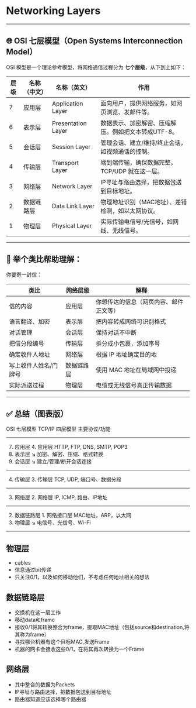 # Networking Layers

---

## 🌐 OSI 七层模型（Open Systems Interconnection Model）

OSI 模型是一个理论参考模型，将网络通信过程分为 **七个层级**，从下到上如下：

| 层级  | 名称（中文） | 名称（英文）             | 作用                           |
| --- | ------ | ------------------ | ---------------------------- |
| 7   | 应用层    | Application Layer  | 面向用户，提供网络服务，如网页浏览、发邮件等。      |
| 6   | 表示层    | Presentation Layer | 数据表示、加密解密、压缩解压。例如把文本转成UTF-8。 |
| 5   | 会话层    | Session Layer      | 管理会话、建立/维持/终止会话，如视频通话的控制。    |
| 4   | 传输层    | Transport Layer    | 端到端传输，确保数据完整，TCP/UDP 就在这一层。  |
| 3   | 网络层    | Network Layer      | IP寻址与路由选择，把数据包送到目标地址。        |
| 2   | 数据链路层  | Data Link Layer    | 物理地址识别（MAC地址）、差错检测，如以太网协议。   |
| 1   | 物理层    | Physical Layer     | 实际传输电信号/光信号，如网线、无线信号。        |

---

## 🎯 举个类比帮助理解：

你要寄一封信：

| 类比          | 网络层级  | 解释                  |
| ----------- | ----- | ------------------- |
| 信的内容        | 应用层   | 你想传达的信息（网页内容、邮件正文等） |
| 语言翻译、加密     | 表示层   | 把内容转成网络可识别格式        |
| 对话管理        | 会话层   | 保持对话不中断             |
| 把信分段编号      | 传输层   | 拆分成小包裹，添加序号         |
| 确定收件人地址     | 网络层   | 根据 IP 地址确定目的地       |
| 写上收件人姓名/门牌号 | 数据链路层 | 使用 MAC 地址在局域网中投递    |
| 实际派送过程      | 物理层   | 电缆或无线信号真正传输数据       |

---

## ✅ 总结（图表版）


OSI 七层模型            TCP/IP 四层模型           主要协议/功能
---------------------- ---------------------- -----------------------------
7. 应用层               4. 应用层                HTTP, FTP, DNS, SMTP, POP3
8. 表示层               ↘                        加密、解密、压缩、格式转换
9. 会话层               ↘                        建立/管理/断开会话连接
---------------------- ----------------------
4. 传输层               3. 传输层                TCP, UDP, 端口号、数据分段
---------------------- ----------------------
3. 网络层               2. 网络层                IP, ICMP, 路由、IP地址
---------------------- ----------------------
2. 数据链路层           1. 网络接口层            MAC地址，ARP，以太网
3. 物理层               ↘                        电信号、光信号、Wi-Fi


---

## 物理层

- cables
- 信息通过bit传递
- 只关注0/1，以及如何移动他们，不考虑任何地址相关的想法

## 数据链路层

- 交换机在这一层工作
- 移动data和frame
- 接收0/1将其转换整合为frame，提取MAC地址（包括source和destination,将其称为frame）
- 寻找哪台机器有这个目标MAC,发送Frame
- 机器的网卡会接收这些0/1，在将其再次转换为一个Frame

## 网络层

- 其中整合的数据为Packets
- IP寻址与路由选择，把数据包送到目标地址
- 路由器知道应该选择哪个路由器




